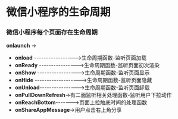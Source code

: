 # 微信小程序的生命周期

### 微信小程序每个页面存在生命周期

**onlaunch** ->

* **onload** ----------------->生命周期函数-监听页面加载
* **onReady** ---------------->生命周期函数-监听页面初次渲染
* **onShow** ----------------->生命周期函数-监听页面显示
* **onHide** ------------------->生命周期函数-监听页面隐藏
* **onUnload**---------------->生命周期函数-监听页面卸载
* **onPullDownRefresh**->有二面监听相关处理函数-监听用户下拉动作
* **onReachBottom**------->页面上拉触底时间的处理函数
* **onShareAppMessage**->用户点击右上角分享